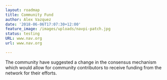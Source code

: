 ```yaml
---
layout: roadmap
title: Community Fund
author: Alex Vazquez
date: '2018-06-06T17:07:30+12:00'
feature_image: /images/uploads/navpi-patch.jpg
status: testing
URL: www.nav.org
url: www.nav.org

--- 
```


The community have suggested a change in the consensus mechanism which would allow for community contributors to receive funding from the network for their efforts.
